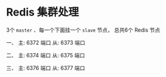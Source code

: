 # Redis 集群处理

3个 `master` 、每一个下面挂一个 `slave` 节点， 总共6个 Redis 节点

一、 主: 6372 端口 从: 6373 端口

二、 主: 6374 端口 从: 6375 端口

三、 主: 6376 端口 从: 6377 端口


